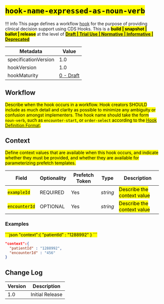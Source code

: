 # <mark>`hook-name-expressed-as-noun-verb`</mark>

!!! info
    This page defines a workflow [hook](../../specification/current/#hooks) for the purpose of providing clinical decision support using CDS Hooks. This is a <mark>**build | snapshot | ballot | release**</mark> at the level of <mark>**[Draft | Trial Use | Normative | Informative | Deprecated](http://hl7.org/fhir/versions.html#std-processs)**</mark>

| Metadata | Value
| ---- | ----
| specificationVersion | 1.0
| hookVersion | 1.0
| hookMaturity | [0 - Draft](../../specification/current/#hook-maturity-model)

## Workflow

<mark>Describe when the hook occurs in a workflow. Hook creators SHOULD include as much detail and clarity as possible to minimize any ambiguity or confusion amongst implementers. The hook name should take the form `noun-verb`, such as `encounter-start`, or `order-select` according to the [Hook Definition Format](../../specification/current/#hook-definition-format).</mark>

## Context

<mark>Define context values that are available when this hook occurs, and indicate whether they must be provided, and whether they are available for parameterizing prefetch templates.</mark>

Field | Optionality | Prefetch Token | Type | Description
----- | -------- | ---- | ---- | ----
<mark>`exampleId`</mark> | REQUIRED | Yes | *string* | <mark>Describe the context value</mark>
<mark>`encounterId`</mark> | OPTIONAL | Yes | *string* | <mark>Describe the context value</mark>

### Examples

<mark>
```json
"context":{
  "patientId" : "1288992"
}
```

```json
"context":{
  "patientId" : "1288992",
  "encounterId" : "456"
}
```
</mark>

## Change Log

Version | Description
---- | ----
1.0 | Initial Release